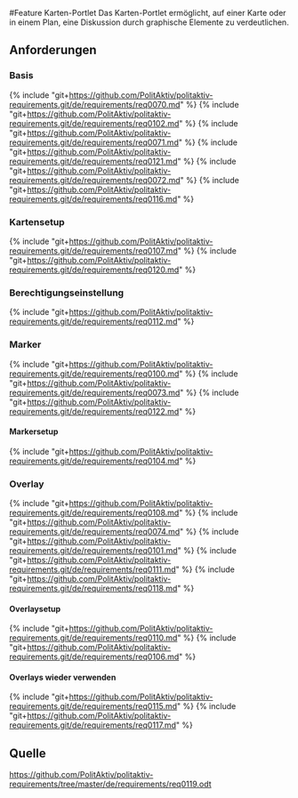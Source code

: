 #Feature Karten-Portlet
Das Karten-Portlet ermöglicht, auf einer Karte oder in einem Plan, eine Diskussion durch graphische Elemente zu verdeutlichen.

## Anforderungen

### Basis
{% include "git+https://github.com/PolitAktiv/politaktiv-requirements.git/de/requirements/req0070.md" %}
{% include "git+https://github.com/PolitAktiv/politaktiv-requirements.git/de/requirements/req0102.md" %}
{% include "git+https://github.com/PolitAktiv/politaktiv-requirements.git/de/requirements/req0071.md" %}
{% include "git+https://github.com/PolitAktiv/politaktiv-requirements.git/de/requirements/req0121.md" %}
{% include "git+https://github.com/PolitAktiv/politaktiv-requirements.git/de/requirements/req0072.md" %}
{% include "git+https://github.com/PolitAktiv/politaktiv-requirements.git/de/requirements/req0116.md" %}

### Kartensetup
{% include "git+https://github.com/PolitAktiv/politaktiv-requirements.git/de/requirements/req0107.md" %}
{% include "git+https://github.com/PolitAktiv/politaktiv-requirements.git/de/requirements/req0120.md" %}

### Berechtigungseinstellung
{% include "git+https://github.com/PolitAktiv/politaktiv-requirements.git/de/requirements/req0112.md" %}

### Marker
{% include "git+https://github.com/PolitAktiv/politaktiv-requirements.git/de/requirements/req0100.md" %}
{% include "git+https://github.com/PolitAktiv/politaktiv-requirements.git/de/requirements/req0073.md" %}
{% include "git+https://github.com/PolitAktiv/politaktiv-requirements.git/de/requirements/req0122.md" %}

#### Markersetup
{% include "git+https://github.com/PolitAktiv/politaktiv-requirements.git/de/requirements/req0104.md" %}

### Overlay
{% include "git+https://github.com/PolitAktiv/politaktiv-requirements.git/de/requirements/req0108.md" %}
{% include "git+https://github.com/PolitAktiv/politaktiv-requirements.git/de/requirements/req0074.md" %}
{% include "git+https://github.com/PolitAktiv/politaktiv-requirements.git/de/requirements/req0101.md" %}
{% include "git+https://github.com/PolitAktiv/politaktiv-requirements.git/de/requirements/req0111.md" %}
{% include "git+https://github.com/PolitAktiv/politaktiv-requirements.git/de/requirements/req0118.md" %}

#### Overlaysetup
{% include "git+https://github.com/PolitAktiv/politaktiv-requirements.git/de/requirements/req0110.md" %}
{% include "git+https://github.com/PolitAktiv/politaktiv-requirements.git/de/requirements/req0106.md" %}

#### Overlays wieder verwenden
{% include "git+https://github.com/PolitAktiv/politaktiv-requirements.git/de/requirements/req0115.md" %}
{% include "git+https://github.com/PolitAktiv/politaktiv-requirements.git/de/requirements/req0117.md" %}

## Quelle
https://github.com/PolitAktiv/politaktiv-requirements/tree/master/de/requirements/req0119.odt